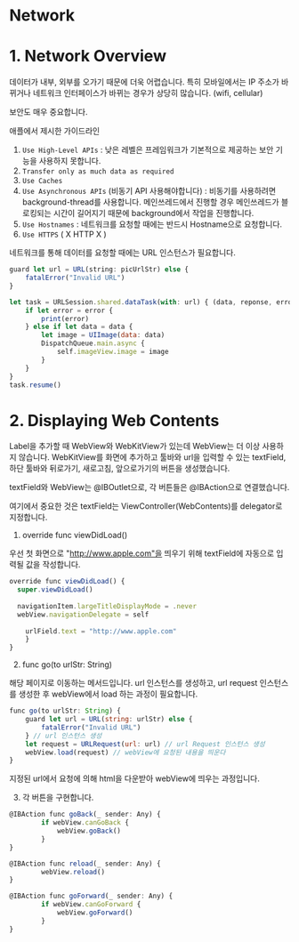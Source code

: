 # Network

# 1. Network Overview

데이터가 내부, 외부를 오가기 때문에 더욱 어렵습니다. 특히 모바일에서는 IP 주소가 바뀌거나 네트워크 인터페이스가 바뀌는 경우가 상당히 많습니다. (wifi, cellular) 

보안도 매우 중요합니다. 

애플에서 제시한 가이드라인

1. `Use High-Level APIs` : 낮은 레벨은 프레임워크가 기본적으로 제공하는 보안 기능을 사용하지 못합니다.
2. `Transfer only as much data as required` 
3. `Use Caches`
4. `Use Asynchronous APIs` (비동기 API 사용해야합니다) : 비동기를 사용하려면 background-thread를 사용합니다. 메인쓰레드에서 진행할 경우 메인쓰레드가 블로킹되는 시간이 길어지기 때문에 background에서 작업을 진행합니다. 
5. `Use Hostnames` : 네트워크를 요청할 때에는 반드시 Hostname으로 요청합니다.
6. `Use HTTPS` ( X HTTP X )

네트워크를 통해 데이터를 요청할 때에는 URL 인스턴스가 필요합니다.

```jsx
guard let url = URL(string: picUrlStr) else {
    fatalError("Invalid URL")
}

let task = URLSession.shared.dataTask(with: url) { (data, reponse, error) in
    if let error = error {
        print(error)
    } else if let data = data {
        let image = UIImage(data: data)
        DispatchQueue.main.async {
            self.imageView.image = image
        }
    }
}
task.resume()
```

# 2. Displaying Web Contents

Label을 추가할 때 WebView와 WebKitView가 있는데 WebView는 더 이상 사용하지 않습니다. WebKitView를 화면에 추가하고 툴바와 url을 입력할 수 있는 textField, 하단 툴바와 뒤로가기, 새로고침, 앞으로가기의 버튼을 생성했습니다. 

textField와 WebView는 @IBOutlet으로, 각 버튼들은 @IBAction으로 연결했습니다.

여기에서 중요한 것은 textField는 ViewController(WebContents)를 delegator로 지정합니다. 

1) override func viewDidLoad()

우선 첫 화면으로 "http://www.apple.com"을 띄우기 위해 textField에 자동으로 입력될 값을 작성합니다. 

```jsx
override func viewDidLoad() {
  super.viewDidLoad()
  
  navigationItem.largeTitleDisplayMode = .never
  webView.navigationDelegate = self
  
	urlField.text = "http://www.apple.com"
	}
}
```

2) func go(to urlStr: String)

해당 페이지로 이동하는 메서드입니다. url 인스턴스를 생성하고, url request 인스턴스를 생성한 후 webView에서 load 하는 과정이 필요합니다. 

```jsx
func go(to urlStr: String) {
    guard let url = URL(string: urlStr) else {
        fatalError("Invalid URL")
    } // url 인스턴스 생성 
    let request = URLRequest(url: url) // url Request 인스턴스 생성
    webView.load(request) // webView에 요청된 내용을 띄운다
}
```

 지정된 url에서 요청에 의해 html을 다운받아 webView에 띄우는 과정입니다. 

3) 각 버튼을 구현합니다.

```jsx
@IBAction func goBack(_ sender: Any) {
		if webView.canGoBack {
		    webView.goBack()
		}
}

@IBAction func reload(_ sender: Any) {
		webView.reload()
}

@IBAction func goForward(_ sender: Any) {
		if webView.canGoForward {
		    webView.goForward()
		}
}
```